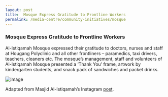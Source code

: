 ```yaml
---
layout: post
title:  Mosque Express Gratitude to Frontline Workers
permalink: /media-centre/community-initiatives/mosque
---
```


### Mosque Express Gratitude to Frontline Workers ### 

Al-Istiqamah Mosque expressed their gratitude to doctors, nurses and staff at Hougang Polyclinic and all other frontliners – paramedics, taxi drivers, teachers, cleaners etc. The mosque’s management, staff and volunteers of Al-Istiqamah Mosque presented a ‘Thank You’ frame, artwork by kindergarten students, and snack pack of sandwiches and packet drinks.

![image](/images/mosque.png)

Adapted from Masjid Al-Istiqamah’s Instagram [post](https://www.instagram.com/p/B9GqMyoBjLT/).
